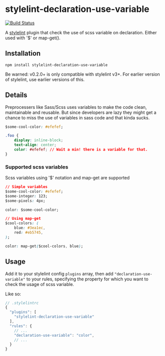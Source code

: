 # stylelint-declaration-use-variable

[![Build Status](https://travis-ci.org/sh-waqar/stylelint-declaration-use-variable.svg?branch=master)](https://travis-ci.org/sh-waqar/stylelint-declaration-use-variable)

A [stylelint](https://github.com/stylelint/stylelint) plugin that check the use of scss variable on declaration. Either used with '$' or map-get().

## Installation

```
npm install stylelint-declaration-use-variable
```

Be warned: v0.2.0+ is only compatible with stylelint v3+. For earlier version of stylelint, use earlier versions of this.

## Details

Preprocessers like Sass/Scss uses variables to make the code clean, maintainable and reusable. But since developers are lazy they might get a chance to miss the use of variables in sass code and that kinda sucks.

```css
$some-cool-color: #efefef;

.foo {
    display: inline-block;
    text-align: center;
    color: #efefef; // Wait a min! there is a variable for that.
}
```

### Supported scss variables

Scss variables using '$' notation and map-get are supported
```css
// Simple variables
$some-cool-color: #efefef;
$some-integer: 123;
$some-pixels: 4px;

color: $some-cool-color;

// Using map-get
$cool-colors: (
    blue: #3ea1ec,
    red: #eb5745,
);

color: map-get($cool-colors, blue);

```

## Usage

Add it to your stylelint config `plugins` array, then add `"declaration-use-variable"` to your rules,
specifying the property for which you want to check the usage of scss variable.

Like so:

```js
// .stylelintrc
{
  "plugins": [
    "stylelint-declaration-use-variable"
  ],
  "rules": {
    // ...
    "declaration-use-variable": "color",
    // ...
  }
}
```
